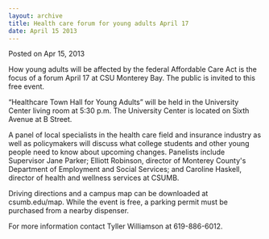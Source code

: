 ```yaml
---
layout: archive
title: Health care forum for young adults April 17
date: April 15 2013
---
```





<span class="date">Posted on Apr 15, 2013    </span>
<p>How young adults will be affected by the federal Affordable Care
Act is the focus of a forum April 17 at CSU Monterey Bay. The
public is invited to this free event.</p>
<p>&#x201C;Healthcare Town Hall for Young Adults&#x201D; will be held in the
University Center living room at 5:30 p.m. The University Center is
located on Sixth Avenue at B Street.</p>
<p>A panel of local specialists in the health care field and
insurance industry as well as policymakers will discuss what
college students and other young people need to know about upcoming
changes. Panelists include Supervisor Jane Parker; Elliott
Robinson, director of Monterey County&apos;s Department of Employment
and Social Services; and Caroline Haskell, director of health and
wellness services at CSUMB.</p>
<p>Driving directions and a campus map can be downloaded at
csumb.edu/map. While the event is free, a parking permit must be
purchased from a nearby dispenser.</p>
<p>For more information contact Tyller Williamson at
619-886-6012.</p>
<p><br>
&#xA0;</br></p>





